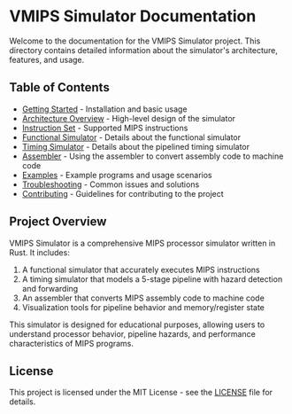 # VMIPS Simulator Documentation

Welcome to the documentation for the VMIPS Simulator project. This directory contains detailed information about the simulator's architecture, features, and usage.

## Table of Contents

- [Getting Started](getting-started.md) - Installation and basic usage
- [Architecture Overview](architecture.md) - High-level design of the simulator
- [Instruction Set](instruction-set.md) - Supported MIPS instructions
- [Functional Simulator](functional-simulator.md) - Details about the functional simulator
- [Timing Simulator](timing-simulator.md) - Details about the pipelined timing simulator
- [Assembler](assembler.md) - Using the assembler to convert assembly code to machine code
- [Examples](examples.md) - Example programs and usage scenarios
- [Troubleshooting](troubleshooting.md) - Common issues and solutions
- [Contributing](contributing.md) - Guidelines for contributing to the project

## Project Overview

VMIPS Simulator is a comprehensive MIPS processor simulator written in Rust. It includes:

1. A functional simulator that accurately executes MIPS instructions
2. A timing simulator that models a 5-stage pipeline with hazard detection and forwarding
3. An assembler that converts MIPS assembly code to machine code
4. Visualization tools for pipeline behavior and memory/register state

This simulator is designed for educational purposes, allowing users to understand processor behavior, pipeline hazards, and performance characteristics of MIPS programs.

## License

This project is licensed under the MIT License - see the [LICENSE](../LICENSE) file for details.
